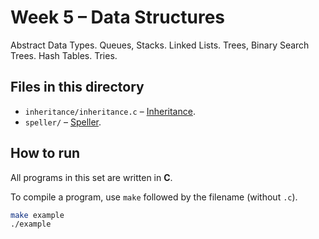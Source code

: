 # Week 5 – Data Structures

Abstract Data Types. Queues, Stacks. Linked Lists. Trees, Binary Search Trees. Hash Tables. Tries.

## Files in this directory

- `inheritance/inheritance.c` – [Inheritance](https://cs50.harvard.edu/x/psets/5/inheritance/). 
- `speller/` – [Speller](https://cs50.harvard.edu/x/psets/5/speller/). 

## How to run

All programs in this set are written in **C**.

To compile a program, use `make` followed by the filename (without `.c`). 

```bash
make example
./example